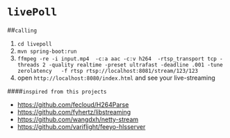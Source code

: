 # `livePoll`

##`calling`
1. `cd livepoll`
1. `mvn spring-boot:run`
2. `ffmpeg -re -i input.mp4  -c:a aac -c:v h264  -rtsp_transport tcp -threads 2 -quality realtime -preset ultrafast -deadline .001 -tune zerolatency   -f rtsp rtsp://localhost:8081/stream/123/123`
3.  open `http://localhost:8080/index.html` and see your live-streaming



####`inspired from this projects`
- https://github.com/fecloud/H264Parse
- https://github.com/fyhertz/libstreaming
- https://github.com/wangdxh/netty-stream
- https://github.com/variflight/feeyo-hlsserver

